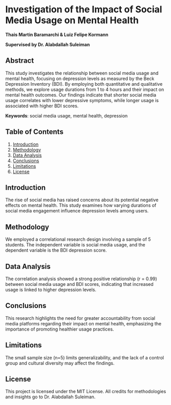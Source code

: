 # Investigation of the Impact of Social Media Usage on Mental Health

**Thais Martin Baramarchi & Luiz Felipe Kormann**  

**Supervised by Dr. Alabdallah Suleiman**  


## Abstract
This study investigates the relationship between social media usage and mental health, focusing on depression levels as measured by the Beck Depression Inventory (BDI). By employing both quantitative and qualitative methods, we explore usage durations from 1 to 4 hours and their impact on mental health outcomes. Our findings indicate that shorter social media usage correlates with lower depressive symptoms, while longer usage is associated with higher BDI scores.

**Keywords**: social media usage, mental health, depression

## Table of Contents
1. [Introduction](#introduction)
2. [Methodology](#methodology)
3. [Data Analysis](#data-analysis)
4. [Conclusions](#conclusions)
5. [Limitations](#limitations)
6. [License](#license)

## Introduction
The rise of social media has raised concerns about its potential negative effects on mental health. This study examines how varying durations of social media engagement influence depression levels among users.

## Methodology
We employed a correlational research design involving a sample of 5 students. The independent variable is social media usage, and the dependent variable is the BDI depression score.

## Data Analysis
The correlation analysis showed a strong positive relationship (r = 0.99) between social media usage and BDI scores, indicating that increased usage is linked to higher depression levels.

## Conclusions
This research highlights the need for greater accountability from social media platforms regarding their impact on mental health, emphasizing the importance of promoting healthier usage practices.

## Limitations
The small sample size (n=5) limits generalizability, and the lack of a control group and cultural diversity may affect the findings.

## License
This project is licensed under the MIT License. All credits for methodologies and insights go to Dr. Alabdallah Suleiman.

